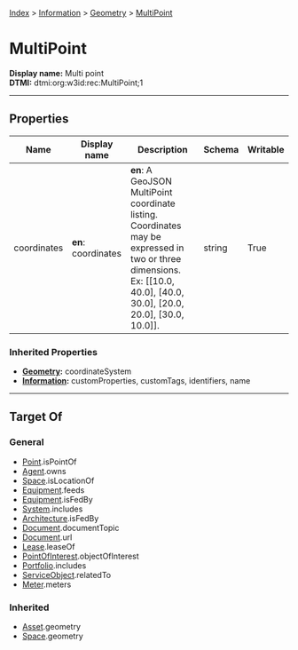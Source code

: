 [Index](../../index.md) > [Information](../Information.md) > [Geometry](Geometry.md) > [MultiPoint](#)
# MultiPoint

**Display name:** Multi point<br />
**DTMI:** dtmi:org:w3id:rec:MultiPoint;1

---

## Properties

|Name|Display name|Description|Schema|Writable|
|-|-|-|-|-|
|coordinates|**en**: coordinates|**en**: A GeoJSON MultiPoint coordinate listing. Coordinates may be expressed in two or three dimensions. Ex: [[10.0, 40.0], [40.0, 30.0], [20.0, 20.0], [30.0, 10.0]].|string|True|
### Inherited Properties
* **[Geometry](Geometry.md):** coordinateSystem
* **[Information](../Information.md):** customProperties, customTags, identifiers, name

---

## Target Of
### General
* [Point](../../Point/Point.md).isPointOf
* [Agent](../../Agent/Agent.md).owns
* [Space](../../Space/Space.md).isLocationOf
* [Equipment](../../Asset/Equipment/Equipment.md).feeds
* [Equipment](../../Asset/Equipment/Equipment.md).isFedBy
* [System](../../Collection/System/System.md).includes
* [Architecture](../../Space/Architecture/Architecture.md).isFedBy
* [Document](../Document/Document.md).documentTopic
* [Document](../Document/Document.md).url
* [Lease](../../Event/Lease.md).leaseOf
* [PointOfInterest](../PointOfInterest.md).objectOfInterest
* [Portfolio](../../Collection/Portfolio.md).includes
* [ServiceObject](../ServiceObject/ServiceObject.md).relatedTo
* [Meter](../../Asset/Equipment/Meter/Meter.md).meters
### Inherited
* [Asset](../../Asset/Asset.md).geometry
* [Space](../../Space/Space.md).geometry
